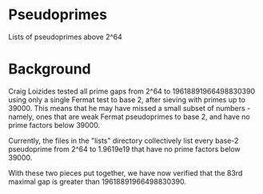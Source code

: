 # Pseudoprimes
Lists of pseudoprimes above 2^64

# Background
Craig Loizides tested all prime gaps from 2^64 to 19618891966498830390 using only a single Fermat test to base 2, after sieving with primes up to 39000.
This means that he may have missed a small subset of numbers - namely, ones that are weak Fermat pseudoprimes to base 2, and have no prime factors below 39000.

Currently, the files in the "lists" directory collectively list every base-2 pseudoprime from 2^64 to 1.9619e19 that have no prime factors below 39000.

With these two pieces put together, we have now verified that the 83rd maximal gap is greater than 19618891966498830390.
